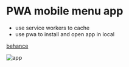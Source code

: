 # PWA mobile menu app 

- use service workers to cache
- use pwa to install and open app in local

[behance](https://www.behance.net/gallery/157855183/Mobile-delivery-app/modules/890648025)

![app](https://mir-s3-cdn-cf.behance.net/project_modules/fs/ee3017157855183.63808949ec5ff.jpg)
